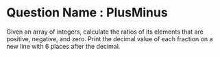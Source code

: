 # Question Name : PlusMinus
Given an array of integers, calculate the ratios of its elements that are positive, negative, and zero. Print the decimal value of each fraction on a new line with 6 places after the decimal.
